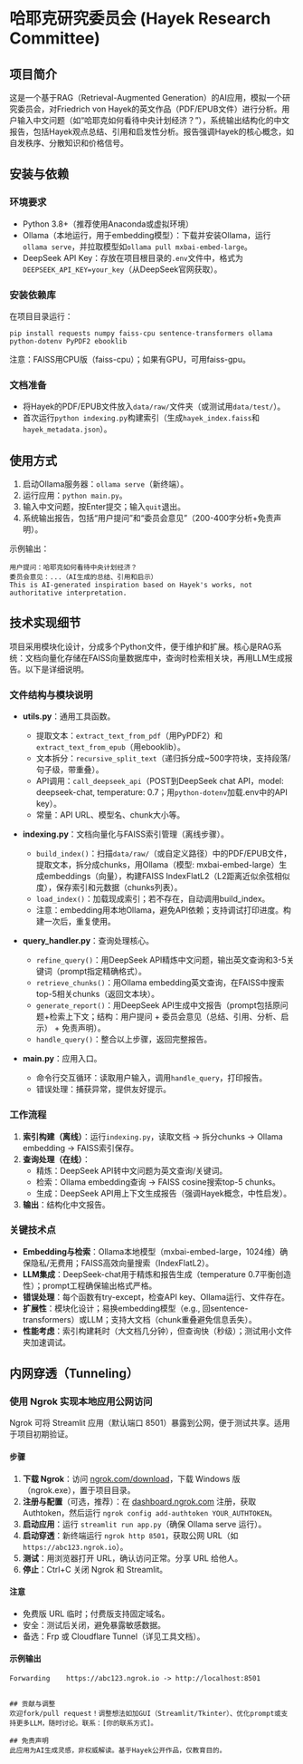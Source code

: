 # 哈耶克研究委员会 (Hayek Research Committee)

## 项目简介
这是一个基于RAG（Retrieval-Augmented Generation）的AI应用，模拟一个研究委员会，对Friedrich von Hayek的英文作品（PDF/EPUB文件）进行分析。用户输入中文问题（如“哈耶克如何看待中央计划经济？”），系统输出结构化的中文报告，包括Hayek观点总结、引用和启发性分析。报告强调Hayek的核心概念，如自发秩序、分散知识和价格信号。

## 安装与依赖
### 环境要求
- Python 3.8+（推荐使用Anaconda或虚拟环境）
- Ollama（本地运行，用于embedding模型）：下载并安装Ollama，运行`ollama serve`，并拉取模型如`ollama pull mxbai-embed-large`。
- DeepSeek API Key：存放在项目根目录的`.env`文件中，格式为`DEEPSEEK_API_KEY=your_key`（从DeepSeek官网获取）。

### 安装依赖库
在项目目录运行：
```
pip install requests numpy faiss-cpu sentence-transformers ollama python-dotenv PyPDF2 ebooklib
```
注意：FAISS用CPU版（faiss-cpu）；如果有GPU，可用faiss-gpu。

### 文档准备
- 将Hayek的PDF/EPUB文件放入`data/raw/`文件夹（或测试用`data/test/`）。
- 首次运行`python indexing.py`构建索引（生成`hayek_index.faiss`和`hayek_metadata.json`）。

## 使用方式
1. 启动Ollama服务器：`ollama serve`（新终端）。
2. 运行应用：`python main.py`。
3. 输入中文问题，按Enter提交；输入`quit`退出。
4. 系统输出报告，包括“用户提问”和“委员会意见”（200-400字分析+免责声明）。

示例输出：
```
用户提问：哈耶克如何看待中央计划经济？
委员会意见：...（AI生成的总结、引用和启示）
This is AI-generated inspiration based on Hayek's works, not authoritative interpretation.
```

## 技术实现细节
项目采用模块化设计，分成多个Python文件，便于维护和扩展。核心是RAG系统：文档向量化存储在FAISS向量数据库中，查询时检索相关块，再用LLM生成报告。以下是详细说明。

### 文件结构与模块说明
- **utils.py**：通用工具函数。
  - 提取文本：`extract_text_from_pdf`（用PyPDF2）和`extract_text_from_epub`（用ebooklib）。
  - 文本拆分：`recursive_split_text`（递归拆分成~500字符块，支持段落/句子级，带重叠）。
  - API调用：`call_deepseek_api`（POST到DeepSeek chat API，model: deepseek-chat, temperature: 0.7；用`python-dotenv`加载.env中的API key）。
  - 常量：API URL、模型名、chunk大小等。

- **indexing.py**：文档向量化与FAISS索引管理（离线步骤）。
  - `build_index()`：扫描`data/raw/`（或自定义路径）中的PDF/EPUB文件，提取文本，拆分成chunks，用Ollama（模型: mxbai-embed-large）生成embeddings（向量），构建FAISS IndexFlatL2（L2距离近似余弦相似度），保存索引和元数据（chunks列表）。
  - `load_index()`：加载现成索引；若不存在，自动调用build_index。
  - 注意：embedding用本地Ollama，避免API依赖；支持调试打印进度。构建一次后，重复使用。

- **query_handler.py**：查询处理核心。
  - `refine_query()`：用DeepSeek API精炼中文问题，输出英文查询和3-5关键词（prompt指定精确格式）。
  - `retrieve_chunks()`：用Ollama embedding英文查询，在FAISS中搜索top-5相关chunks（返回文本块）。
  - `generate_report()`：用DeepSeek API生成中文报告（prompt包括原问题+检索上下文；结构：用户提问 + 委员会意见（总结、引用、分析、启示） + 免责声明）。
  - `handle_query()`：整合以上步骤，返回完整报告。

- **main.py**：应用入口。
  - 命令行交互循环：读取用户输入，调用`handle_query`，打印报告。
  - 错误处理：捕获异常，提供友好提示。

### 工作流程
1. **索引构建（离线）**：运行`indexing.py`，读取文档 → 拆分chunks → Ollama embedding → FAISS索引保存。
2. **查询处理（在线）**：
   - 精炼：DeepSeek API转中文问题为英文查询/关键词。
   - 检索：Ollama embedding查询 → FAISS cosine搜索top-5 chunks。
   - 生成：DeepSeek API用上下文生成报告（强调Hayek概念，中性启发）。
3. **输出**：结构化中文报告。

### 关键技术点
- **Embedding与检索**：Ollama本地模型（mxbai-embed-large，1024维）确保隐私/无费用；FAISS高效向量搜索（IndexFlatL2）。
- **LLM集成**：DeepSeek-chat用于精炼和报告生成（temperature 0.7平衡创造性）；prompt工程确保输出格式严格。
- **错误处理**：每个函数有try-except，检查API key、Ollama运行、文件存在。
- **扩展性**：模块化设计；易换embedding模型（e.g., 回sentence-transformers）或LLM；支持大文档（chunk重叠避免信息丢失）。
- **性能考虑**：索引构建耗时（大文档几分钟），但查询快（秒级）；测试用小文件夹加速调试。

## 内网穿透（Tunneling）
### 使用 Ngrok 实现本地应用公网访问
Ngrok 可将 Streamlit 应用（默认端口 8501）暴露到公网，便于测试共享。适用于项目初期验证。

#### 步骤
1. **下载 Ngrok**：访问 [ngrok.com/download](https://ngrok.com/download)，下载 Windows 版（ngrok.exe），置于项目目录。
2. **注册与配置**（可选，推荐）：在 [dashboard.ngrok.com](https://dashboard.ngrok.com) 注册，获取 Authtoken，然后运行 `ngrok config add-authtoken YOUR_AUTHTOKEN`。
3. **启动应用**：运行 `streamlit run app.py`（确保 Ollama serve 运行）。
4. **启动穿透**：新终端运行 `ngrok http 8501`，获取公网 URL（如 `https://abc123.ngrok.io`）。
5. **测试**：用浏览器打开 URL，确认访问正常。分享 URL 给他人。
6. **停止**：Ctrl+C 关闭 Ngrok 和 Streamlit。

#### 注意
- 免费版 URL 临时；付费版支持固定域名。
- 安全：测试后关闭，避免暴露敏感数据。
- 备选：Frp 或 Cloudflare Tunnel（详见工具文档）。

#### 示例输出
```
Forwarding    https://abc123.ngrok.io -> http://localhost:8501
```
```

## 贡献与调整
欢迎fork/pull request！调整想法如加GUI（Streamlit/Tkinter）、优化prompt或支持更多LLM，随时讨论。联系：[你的联系方式]。

## 免责声明
此应用为AI生成灵感，非权威解读。基于Hayek公开作品，仅教育目的。